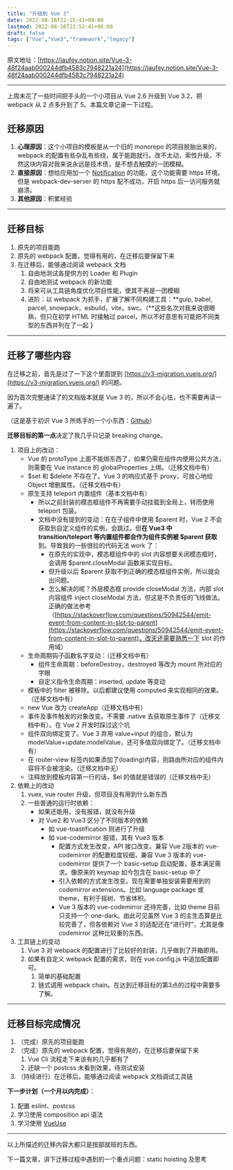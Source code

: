 ```yaml
---
title: "升级到 Vue 3"
date: 2022-08-16T22:15:41+08:00
lastmod: 2022-08-16T23:52:41+08:00
draft: false
tags: ["Vue","Vue3","framework","legacy"]
---
```



原文地址：[https://jaufey.notion.site/Vue-3-48f24aab000244dfb4583c7948221a24](https://jaufey.notion.site/Vue-3-48f24aab000244dfb4583c7948221a24)

---

上周末花了一些时间把手头的一个小项目从 Vue 2.6 升级到 Vue 3.2，把 webpack 从 2 点多升到了 5。本篇文章记录一下过程。

## 迁移原因

1. **心理原因**：这个小项目的模板是从一个旧的 monorepo 的项目脱胎出来的，webpack 的配置有些杂乱有些绕，属于能跑就行。改不太动，索性升级，不然这块内容对我来说永远是技术债，是不想去触摸的一团模糊。
2. **直接原因**：想给应用加一个 [Notification](https://developer.mozilla.org/en-US/docs/Web/API/notification) 的功能，这个功能需要 https 环境。 但是 webpack-dev-server 的 https 配不成功，开启 https 后一访问服务就崩溃。
3. **其他原因**：积累经验

---

## 迁移目标

1. 原先的项目能跑
2. 原先的 webpack 配置，觉得有用的，在迁移后要保留下来
3. 在迁移后，能够通过阅读 webpack 文档
    1. 自由地测试各提供方的 Loader 和 Plugin
    2. 自由地测试 webpack 的新功能
    3. 将来可从工具链角度优化项目性能，使其不再是一团模糊
    4. 进阶：以 webpack 为抓手，扩展了解不同构建工具：**gulp, babel, parcel, snowpack，esbuild，vite，swc。（**这些名次对我来说很眼熟，但只在初学 HTML 时接触过 parcel，所以不好意思有可能把不同类型的东西并列在了一起 **）**

---

## 迁移了哪些内容

在迁移之前，首先是过了一下这个里面提到 [https://v3-migration.vuejs.org/](https://v3-migration.vuejs.org/) 的问题。

因为首次完整通读了的文档版本就是 Vue 3 的，所以不会心怯，也不需要再读一遍了。

（这是基于初识 Vue 3 所练手的一个小东西：[Github](https://github.com/N-index/games)）

**迁移目标的第一点**决定了我几乎只记录 breaking change。

1. 项目上的改动：
    - Vue 的 protoType 上面不能绑东西了，如果仍需在组件内使用公共方法，则需要在 Vue instance 的 globalProperties 上绑。（迁移文档中有）
    - $set 和 $delete 不存在了。Vue 3 的响应式基于 proxy，可放心地给 Object 增删属性。（迁移文档中有）
    - 原生支持 teleport 内置组件（基本文档中有）
        - 所以之前封装的模态框组件不再需要手动挂载到全局上，转而使用 teleport 包装。
        - 文档中没有提到的变动：在在子组件中使用 $parent 时，Vue 2 不会获取到自定义组件的实例，会跳过。但**在 Vue3 中 transition/teleport 等内置组件都会作为组件实例被 $parent 获取**到。导致我的一些很拉的代码无法 work 了：
            - 在原先的实现中，模态框组件中的  slot 内容想要关闭模态框时，会调用 $parent.closeModal 函数来实现目标。
            - 但升级以后 $parent 获取不到正确的模态框组件实例，所以就会出问题。
            - 怎么解决的呢？外层模态框 provide closeModal 方法，内部 slot 内容组件 inject closeModal 方法，但这是不负责任的飞线做法。正确的做法参考（[https://stackoverflow.com/questions/50942544/emit-event-from-content-in-slot-to-parent](https://stackoverflow.com/questions/50942544/emit-event-from-content-in-slot-to-parent)，改天还需要熟悉一下 slot 的作用域）
    - 生命周期钩子函数名字变动：（迁移文档中有）
        - 组件生命周期：beforeDestroy，destroyed 等改为 mount 所对应的字眼
        - 自定义指令生命周期：inserted, update 等变动
    - 模板中的 filter 被移除。以后都建议使用 computed 来实现相同的效果。（迁移文档中有）
    - new Vue 改为 createApp（迁移文档中有）
    - 事件及事件触发的对象改变。不需要 .native 去获取原生事件了（迁移文档中有）。在 Vue 2 开发时踩过这个坑
    - 组件双向绑定变了。Vue 3 弃用 value+input 的组合，默认为 modelValue+update:modelValue，还可多值双向绑定了。（迁移文档中有）
    - 在 router-view 标签内如果添加了(loading)内容，则路由所对应的组件内容将不会被渲染。（迁移文档中无）
    - 注释放到模板内容第一行的话，$el 的值就是错误的（迁移文档中无）
2. 依赖上的改动
    1. vuex, vue router 升级，但项目没有用到什么新东西
    2. 一些普通的运行时依赖：
        - 如果还能用，没有报错，就没有升级
        - 对 Vue2 和 Vue3 区分了不同版本的依赖
           - 如 vue-toastification 则进行了升级
           - 如 vue-codemirror 报错，其有 Vue3 版本
             - 配置方式发生改变，API 接口改变。兼容 Vue 2版本的 vue-codemirror 的配置粒度较细，兼容 Vue 3 版本的 vue-codemirror 提供了一个 basic-setup 启动配置，基本满足需求。像原来的 keymap 如今包含在 basic-setup 中了
             - 引入依赖的方式发生改变。现在需要单独安装需要用到的 codemirror extensions。比如 language package 或 theme，有利于摇树、节省体积。
             - Vue 3 版本的 vue-codemirror 还待完善，比如 theme 目前只支持一个 one-dark。由此可见虽然 Vue 3 的主生态算是比较完善了，但各依赖对 Vue 3 的适配还在“进行时”，尤其是像 codemirror 这种比较重的东西。
3. 工具链上的变动
    1. Vue 3 对 webpack 的配置进行了比较好的封装，几乎做到了开箱即用。
    2. 如果有自定义 webpack 配置的需求，则在 vue.config.js 中追加配置即可。
        1. 简单的基础配置
        2. 链式调用 webpack chain。在达到迁移目标的第3点的过程中需要多了解。

---

## 迁移目标完成情况

1. （完成）原先的项目能跑
2. （完成）原先的 webpack 配置，觉得有用的，在迁移后要保留下来
    1. Vue Cli 流程走下来该有的几乎都有了
    2. 还缺一个 postcss 未看到效果，待测试安装
3. （持续进行）在迁移后，能够通过阅读 webpack 文档调试工具链

**下一步计划（一个月以内完成）**：

1. 配置 eslint、postcss 
2. 学习使用 composition api 语法
3. 学习使用 [VueUse](https://vueuse.org/)

---

以上所描述的迁移内容大都只是按部就班的东西。

下一篇文章，讲下迁移过程中遇到的一个重点问题：static hoisting 及思考

